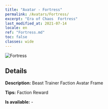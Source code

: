 ```yaml
---
title: "Avatar - Fortress"
permalink: /Avatars/Fortress/
excerpt: "Era of Chaos  Fortress"
last_modified_at: 2021-07-14
locale: en
ref: "Fortress.md"
toc: false
classes: wide
---
```

 ![Fortress](/images/a/avatarFrame_46.png)

## Details

 **Description:** Beast Trainer Faction Avatar Frame 

 **Tips:** Faction Reward 

 **Is available:**  - 

